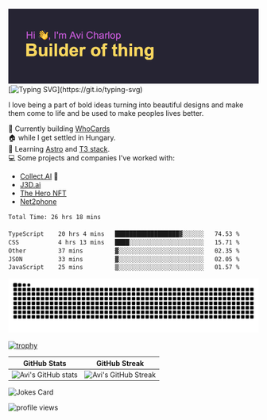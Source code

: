 ![banner](assets/banner.png)
[![Typing SVG](https://readme-typing-svg.herokuapp.com?font=Share+Tech+Mono&size=22&pause=1000&color=F9D75F&width=435&lines=I+turn+ideas+into+digital+solutions%2C;One+line+of+code+at+a+time.)](https://git.io/typing-svg)

I love being a part of bold ideas turning into beautiful designs and make them come to life and be used to make peoples lives better.

:hammer: Currently building [WhoCards](https://whocards.cc)<br />
:house: while I get settled in Hungary.<br />
:book: Learning [Astro](https://astro.build) and [T3 stack](https://create.t3.gg/).<br />
:computer: Some projects and companies I've worked with:

- [Collect.AI](https://collect.ai) :wave:
- [J3D.ai](https://j3d.ai)
- [The Hero NFT](https://circa.art/products/marina_abramovic/)
- [Net2phone](https://www.net2phone.com/)

<!--START_SECTION:waka-->

```txt
Total Time: 26 hrs 18 mins

TypeScript    20 hrs 4 mins   ██████████████████▓░░░░░░   74.53 %
CSS           4 hrs 13 mins   ████░░░░░░░░░░░░░░░░░░░░░   15.71 %
Other         37 mins         ▓░░░░░░░░░░░░░░░░░░░░░░░░   02.35 %
JSON          33 mins         ▓░░░░░░░░░░░░░░░░░░░░░░░░   02.05 %
JavaScript    25 mins         ▒░░░░░░░░░░░░░░░░░░░░░░░░   01.57 %
```

<!--END_SECTION:waka-->

<!--START_SECTION:readme-info-->
<!--END_SECTION:readme-info-->

<picture>
  <source media="(prefers-color-scheme: dark)" srcset="https://raw.githubusercontent.com/acharlop/acharlop/output/github-contribution-grid-snake-dark.svg">
  <source media="(prefers-color-scheme: light)" srcset="https://raw.githubusercontent.com/acharlop/acharlop/output/github-contribution-grid-snake.svg">
  <img alt="github contribution grid snake animation" src="https://raw.githubusercontent.com/acharlop/acharlop/output/github-contribution-grid-snake.svg">
</picture>

<br />

[![trophy](https://github-profile-trophy.vercel.app/?username=acharlop&theme=matrix&row=2&column=3)](https://github.com/acharlop/github-profile-trophy)

| GitHub Stats  | GitHub Streak           |
| ------- | ---------------- |
| ![Avi's GitHub stats](https://github-readme-stats.vercel.app/api?username=acharlop&count_private=true&show_icons=true&theme=tokyonight)    | ![Avi's GitHub Streak](https://github-readme-streak-stats.herokuapp.com/?user=acharlop&theme=vue-dark) |

![Jokes Card](https://readme-jokes.vercel.app/api?theme=vue-dark)

![profile views](https://komarev.com/ghpvc/?username=acharlop&style=flat-square)
